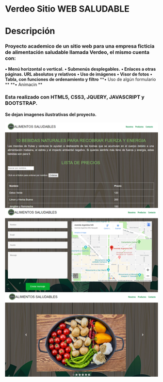 # Verdeo Sitio WEB SALUDABLE

Descripción
===========
### Proyecto academico de un sitio web para una empresa ficticia de alimentación saludable llamada Verdeo, el mismo cuenta con:

**•	Menú horizontal o vertical.**
**•	Submenús desplegables.**
**•	Enlaces a otras páginas. URL absolutos y relativos**
**•	Uso de imágenes**
**•	Visor de fotos**
**•	Tabla, con funciones de ordenamiento y filtro**
**•	Uso de algún formulario  **
**•	Animacin  **

### Esta realizado con **HTML5**, **CSS3**, **JQUERY**, **JAVASCRIPT** y **BOOTSTRAP**. 

#### Se dejan imagenes ilustrativas del proyecto.

![Alt text](imagen1.png "lista de precios")
![Alt text](imagen2.png "Contacto")
![Alt text](imagen3.png "Index")

